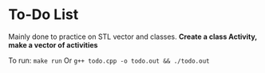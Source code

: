 # To-Do List
Mainly done to practice on STL vector and classes.
**Create a class Activity, make a vector of activities**

To run: `make run`
Or
`g++ todo.cpp -o todo.out && ./todo.out`
